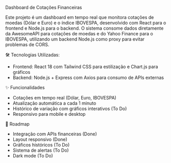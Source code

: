 Dashboard de Cotações Financeiras

Este projeto é um dashboard em tempo real que monitora cotações de moedas (Dólar e Euro) e o índice IBOVESPA, desenvolvido com React para o frontend e Node.js para o backend. O sistema consome dados diretamente da AwesomeAPI para cotações de moedas e do Yahoo Finance para o IBOVESPA, utilizando um backend Node.js como proxy para evitar problemas de CORS.

🛠 Tecnologias Utilizadas:
- Frontend: React 18 com Tailwind CSS para estilização e Chart.js para gráficos
- Backend: Node.js + Express com Axios para consumo de APIs externas

✨ Funcionalidades
- Cotações em tempo real (Dólar, Euro, IBOVESPA)
- Atualização automática a cada 1 minuto
- Histórico de variação com gráficos interativos (To Do)
- Responsivo para mobile e desktop

📌 Roadmap
- Integração com APIs financeiras (Done)
- Layout responsivo (Done)
- Gráficos históricos (To Do)
- Sistema de alertas (To Do)
- Dark mode (To Do)

